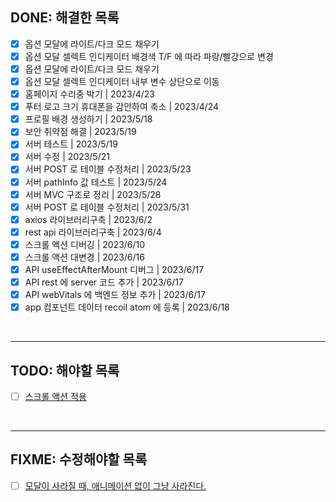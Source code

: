 ## DONE: 해결한 목록

- [x] 옵션 모달에 라이트/다크 모드 채우기
- [x] 옵션 모달 셀렉트 인디케이터 배경색 T/F 에 따라 파랑/빨강으로 변경
- [x] 옵션 모달에 라이트/다크 모드 채우기
- [x] 옵션 모달 셀렉트 인디케이터 내부 변수 상단으로 이동
- [x] 홈페이지 수리중 박기 | 2023/4/23
- [x] 푸터 로고 크기 휴대폰을 감안하여 축소 | 2023/4/24
- [x] 프로필 배경 생성하기 | 2023/5/18
- [x] 보안 취약점 해결 | 2023/5/19
- [x] 서버 테스트 | 2023/5/19
- [x] 서버 수정 | 2023/5/21
- [x] 서버 POST 로 테이블 수정처리 | 2023/5/23
- [x] 서버 pathInfo 값 테스트 | 2023/5/24
- [x] 서버 MVC 구조로 정리 | 2023/5/28
- [x] 서버 POST 로 테이블 수정처리 | 2023/5/31
- [x] axios 라이브러리구축 | 2023/6/2
- [x] rest api 라이브러리구축 | 2023/6/4
- [x] 스크롤 액션 디버깅 | 2023/6/10
- [x] 스크롤 액션 대변경 | 2023/6/16
- [x] API useEffectAfterMount 디버그 | 2023/6/17
- [x] API rest 에 server 코드 추가 | 2023/6/17
- [x] API webVitals 에 백엔드 정보 추가 | 2023/6/17
- [x] app 컴포넌트 데이터 recoil atom 에 등록 | 2023/6/18

<br />

---

## TODO: 해야할 목록

- [ ] [스크롤 액션 적용](front-end\src\components\ProfilePage\index.tsx)

<br />

---

## FIXME: 수정해야할 목록

- [ ] [모달이 사라질 때, 애니메이션 없이 그냥 사라진다.](front-end\src\components\Sidebar\components\SidebarOption\components\SidebarOptionModal\style.tsx)
